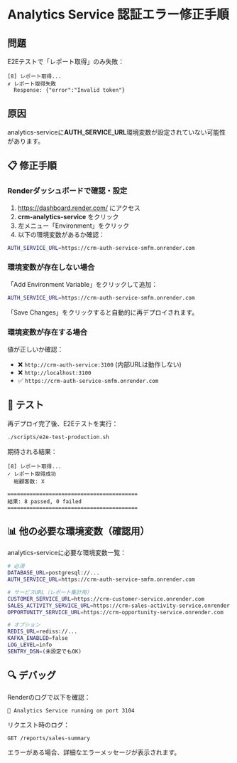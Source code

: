 # Analytics Service 認証エラー修正手順

## 問題

E2Eテストで「レポート取得」のみ失敗：
```
[8] レポート取得...
✗ レポート取得失敗
  Response: {"error":"Invalid token"}
```

## 原因

analytics-serviceに**AUTH_SERVICE_URL**環境変数が設定されていない可能性があります。

## 📋 修正手順

### Renderダッシュボードで確認・設定

1. https://dashboard.render.com/ にアクセス
2. **crm-analytics-service** をクリック
3. 左メニュー「Environment」をクリック
4. 以下の環境変数があるか確認：

```bash
AUTH_SERVICE_URL=https://crm-auth-service-smfm.onrender.com
```

### 環境変数が存在しない場合

「Add Environment Variable」をクリックして追加：

```bash
AUTH_SERVICE_URL=https://crm-auth-service-smfm.onrender.com
```

「Save Changes」をクリックすると自動的に再デプロイされます。

### 環境変数が存在する場合

値が正しいか確認：
- ❌ `http://crm-auth-service:3100` (内部URLは動作しない)
- ❌ `http://localhost:3100`
- ✅ `https://crm-auth-service-smfm.onrender.com`

## 🧪 テスト

再デプロイ完了後、E2Eテストを実行：

```bash
./scripts/e2e-test-production.sh
```

期待される結果：
```
[8] レポート取得...
✓ レポート取得成功
  総顧客数: X

=========================================
結果: 8 passed, 0 failed
=========================================
```

## 📊 他の必要な環境変数（確認用）

analytics-serviceに必要な環境変数一覧：

```bash
# 必須
DATABASE_URL=postgresql://...
AUTH_SERVICE_URL=https://crm-auth-service-smfm.onrender.com

# サービスURL（レポート集計用）
CUSTOMER_SERVICE_URL=https://crm-customer-service.onrender.com
SALES_ACTIVITY_SERVICE_URL=https://crm-sales-activity-service.onrender.com
OPPORTUNITY_SERVICE_URL=https://crm-opportunity-service.onrender.com

# オプション
REDIS_URL=rediss://...
KAFKA_ENABLED=false
LOG_LEVEL=info
SENTRY_DSN=(未設定でもOK)
```

## 🔍 デバッグ

Renderのログで以下を確認：

```
🚀 Analytics Service running on port 3104
```

リクエスト時のログ：
```
GET /reports/sales-summary
```

エラーがある場合、詳細なエラーメッセージが表示されます。
